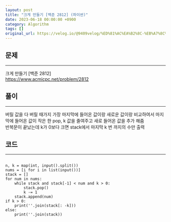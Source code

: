 ```yaml
---
layout: post
title: "크게 만들기 [백준 2812] (파이썬)"
date: 2023-06-18 00:00:00 +0900
category: Algorithm
tags: []
original_url: https://velog.io/@9409velog/%ED%81%AC%EA%B2%8C-%EB%A7%8C%EB%93%A4%EA%B8%B0-%EB%B0%B1%EC%A4%80-2812
---
```


## 문제

---

크게 만들기 [백준 2812]  
<https://www.acmicpc.net/problem/2812>

## 풀이

---

버릴 값을 다 버릴 때가지 가장 마지막에 들어온 값이랑 새로운 값이랑 비교하여서 마지막에 들어온 값이 작은 한 pop, k 값을 줄여주고 새로 들어온 값을 추가 해줌  
반복문이 끝났는데 k가 0보다 크면 stack에서 마지막 k 번 까지의 수만 출력

## 코드

---

```

n, k = map(int, input().split())
nums = [i for i in list(input())]
stack = []
for num in nums:
    while stack and stack[-1] < num and k > 0:
        stack.pop()
        k -= 1
    stack.append(num)
if k > 0:
    print(''.join(stack[: -k]))
else:
    print(''.join(stack))

```
